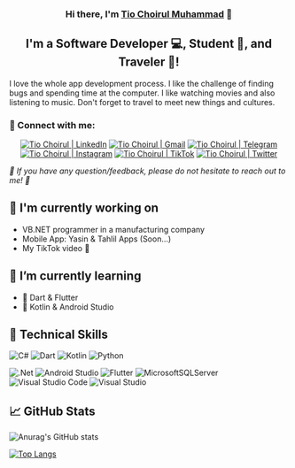 <!---👋 Hi, I’m @tiochoirul

👀 I’m interested in C#, VB, SQL, KOTLIN, FLUTTER

🌱 I’m currently learning Android Developer with Kotlin & Flutter

💞️ I’m looking to collaborate on project

📫 How to reach me mtio871@gmail.com
--->

<h3 align="center">
Hi there, I'm <a href="https://tiochoirul.github.io/" target="_blank" rel="noreferrer">Tio Choirul Muhammad</a> 👋
</h3>

<h2 align="center">
I'm a Software Developer 💻, Student 🎒, and Traveler 🐧!
</h2> 

I love the whole app development process. I like the challenge of finding bugs and spending time at the computer. I like watching movies and also listening to music. Don't forget to travel to meet new things and cultures.

### 🤝 Connect with me:

<p align="center">
<a href="https://id.linkedin.com/in/tio-choirul-muhammad-518a8314a" target="_blank"><img alt="Tio Choirul | LinkedIn" src="https://img.shields.io/badge/LinkedIn-0077B5?style=for-the-badge&logo=linkedin&logoColor=white"/></a>
<a href="mailto:mtio871@gmail.com" target="_blank"><img alt="Tio Choirul | Gmail" src="https://img.shields.io/badge/Gmail-D14836?style=for-the-badge&logo=gmail&logoColor=white"/></a>
<a href="https://t.me/xxxviiimmi" target="_blank"><img alt="Tio Choirul | Telegram" src="https://img.shields.io/badge/Telegram-2CA5E0?style=for-the-badge&logo=telegram&logoColor=white"/></a>
<a href="https://instagram.com/tiochoirul" target="_blank"><img alt="Tio Choirul | Instagram" src="https://img.shields.io/badge/Instagram-E4405F?style=for-the-badge&logo=instagram&logoColor=white"/></a>
<a href="https://tiktok.com/@xxxviiimmi" target="_blank"><img alt="Tio Choirul | TikTok" src="https://img.shields.io/badge/TikTok-000000?style=for-the-badge&logo=tiktok&logoColor=white"/></a>
<a href="https://twitter.com/xxxviiimmi_" target="_blank"><img alt="Tio Choirul | Twitter" src="https://img.shields.io/badge/Twitter-1DA1F2?style=for-the-badge&logo=twitter&logoColor=white"/></a>
</p>

<i>💬 If you have any question/feedback, please do not hesitate to reach out to me! 💬 </i>

## 🔭 I'm currently working on

- VB.NET programmer in a manufacturing company
- Mobile App: Yasin & Tahlil Apps (Soon...)
- My TikTok video 👀

## 🌱 I’m currently learning

- 📱 Dart & Flutter
- 📱 Kotlin & Android Studio


## 💼 Technical Skills
![C#](https://img.shields.io/badge/c%23-%23239120.svg?style=for-the-badge&logo=c-sharp&logoColor=white)
![Dart](https://img.shields.io/badge/dart-%230175C2.svg?style=for-the-badge&logo=dart&logoColor=white)
![Kotlin](https://img.shields.io/badge/kotlin-%237F52FF.svg?style=for-the-badge&logo=kotlin&logoColor=white)
![Python](https://img.shields.io/badge/python-3670A0?style=for-the-badge&logo=python&logoColor=ffdd54)

![.Net](https://img.shields.io/badge/.NET-5C2D91?style=for-the-badge&logo=.net&logoColor=white)
![Android Studio](https://img.shields.io/badge/Android%20Studio-3DDC84.svg?style=for-the-badge&logo=android-studio&logoColor=white)
![Flutter](https://img.shields.io/badge/Flutter-%2302569B.svg?style=for-the-badge&logo=Flutter&logoColor=white)
![MicrosoftSQLServer](https://img.shields.io/badge/Microsoft%20SQL%20Server-CC2927?style=for-the-badge&logo=microsoft%20sql%20server&logoColor=white)
![Visual Studio Code](https://img.shields.io/badge/Visual%20Studio%20Code-0078d7.svg?style=for-the-badge&logo=visual-studio-code&logoColor=white)
![Visual Studio](https://img.shields.io/badge/Visual%20Studio-5C2D91.svg?style=for-the-badge&logo=visual-studio&logoColor=white)


## 📈 GitHub Stats
![Anurag's GitHub stats](https://github-readme-stats-sigma-five.vercel.app/api?username=tiochoirul&show_icons=true)

[![Top Langs](https://github-readme-stats-sigma-five.vercel.app/api/top-langs/?username=tiochoirul&layout=compact)](https://github.com/anuraghazra/github-readme-stats)

